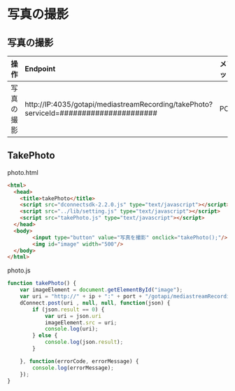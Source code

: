 # 写真の撮影

## 写真の撮影

|操作|Endpoint|メソッド|
|:--|:--|:--|
|写真の撮影| http://IP:4035/gotapi/mediastreamRecording/takePhoto?serviceId=###################### | POST |

## TakePhoto

photo.html

```html
<html>
  <head>
    <title>takePhoto</title>
    <script src="dconnectsdk-2.2.0.js" type="text/javascript"></script>
    <script src="../lib/setting.js" type="text/javascript"></script>
    <script src="takePhoto.js" type="text/javascript"></script>
  </head>
  <body>
        <input type="button" value="写真を撮影" onclick="takePhoto();"/><br />
        <img id="image" width="500"/>
  </body>
</html>
```

photo.js

```javascript
function takePhoto() {
    var imageElement = document.getElementById("image");
    var uri = "http://" + ip + ":" + port + "/gotapi/mediastreamRecording/takePhoto?serviceId=" + hostId;
    dConnect.post(uri , null, null, function(json) {
        if (json.result == 0) {
            var uri = json.uri
            imageElement.src = uri;
            console.log(uri);
        } else {
            console.log(json.result);
        }

    }, function(errorCode, errorMessage) {
        console.log(errorMessage);
    });
}
```
